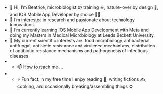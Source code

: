 - 👋 Hi, I’m Beatrice, microbiologist by training ☣️, nature-lover by design 🍃, and IOS Mobile App Developer by choice 👨‍💻
- 👀 I’m interested in research and passionate about technology innovations.
- 🌱 I’m currently learning IOS Mobile App Development with Meta and doing my Masters in Medical Microbiology at Leeds Beckett University.
- 💞️ My current scientific interests are: food microbiology, antibacterial, antifungal, antibiotic resistance and virulence mechanisms, distribution of antibiotic resistance mechanisms and pathogenesis of infectious diseases
- - 📫 How to reach me ...
- - ⚡ Fun fact: In my free time I enjoy reading 📖, writing fictions ✍️, cooking, and occasionally breaking/assembling things ⚙️

<!---
beatricesargin/beatricesargin is a ✨ special ✨ repository because its `README.md` (this file) appears on your GitHub profile.
You can click the Preview link to take a look at your changes.
--->
